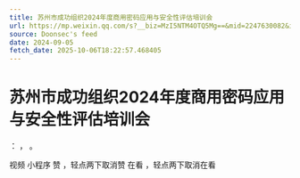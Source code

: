 ```yaml
---
title: 苏州市成功组织2024年度商用密码应用与安全性评估培训会
url: https://mp.weixin.qq.com/s?__biz=MzI5NTM4OTQ5Mg==&mid=2247630082&idx=1&sn=0861422a2b070f26642aa78830b324c1
source: Doonsec's feed
date: 2024-09-05
fetch_date: 2025-10-06T18:22:57.468405
---
```


# 苏州市成功组织2024年度商用密码应用与安全性评估培训会

：
，
。

视频
小程序
赞
，轻点两下取消赞
在看
，轻点两下取消在看
